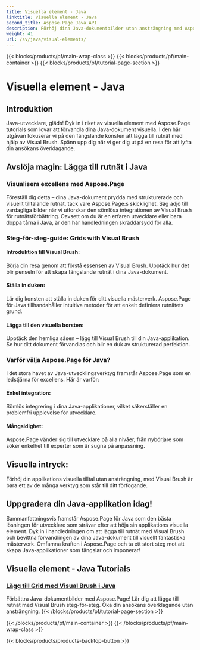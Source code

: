 ```yaml
---
title: Visuella element - Java
linktitle: Visuella element - Java
second_title: Aspose.Page Java API
description: Förhöj dina Java-dokumentbilder utan ansträngning med Aspose.Page! Lär dig att förbättra din applikation genom att lägga till rutnät med hjälp av Visual Brush i denna steg-för-steg handledning.
weight: 41
url: /sv/java/visual-elements/
---
```


{{< blocks/products/pf/main-wrap-class >}}
{{< blocks/products/pf/main-container >}}
{{< blocks/products/pf/tutorial-page-section >}}

# Visuella element - Java

## Introduktion

Java-utvecklare, gläds! Dyk in i riket av visuella element med Aspose.Page tutorials som lovar att förvandla dina Java-dokument visuella. I den här utgåvan fokuserar vi på den fängslande konsten att lägga till rutnät med hjälp av Visual Brush. Spänn upp dig när vi ger dig ut på en resa för att lyfta din ansökans överklagande.

## Avslöja magin: Lägga till rutnät i Java

### Visualisera excellens med Aspose.Page
Föreställ dig detta – dina Java-dokument prydda med strukturerade och visuellt tilltalande rutnät, tack vare Aspose.Page:s skicklighet. Säg adjö till vardagliga bilder när vi utforskar den sömlösa integrationen av Visual Brush för rutnätsförbättring. Oavsett om du är en erfaren utvecklare eller bara doppa tårna i Java, är den här handledningen skräddarsydd för alla.

### Steg-för-steg-guide: Grids with Visual Brush

#### Introduktion till Visual Brush:
Börja din resa genom att förstå essensen av Visual Brush. Upptäck hur det blir penseln för att skapa fängslande rutnät i dina Java-dokument.

#### Ställa in duken:
Lär dig konsten att ställa in duken för ditt visuella mästerverk. Aspose.Page för Java tillhandahåller intuitiva metoder för att enkelt definiera rutnätets grund.

#### Lägga till den visuella borsten:
Upptäck den hemliga såsen – lägg till Visual Brush till din Java-applikation. Se hur ditt dokument förvandlas och blir en duk av strukturerad perfektion.

### Varför välja Aspose.Page för Java?

I det stora havet av Java-utvecklingsverktyg framstår Aspose.Page som en ledstjärna för excellens. Här är varför:

#### Enkel integration:
Sömlös integrering i dina Java-applikationer, vilket säkerställer en problemfri upplevelse för utvecklare.

#### Mångsidighet:
Aspose.Page vänder sig till utvecklare på alla nivåer, från nybörjare som söker enkelhet till experter som är sugna på anpassning.

## Visuella intryck:
Förhöj din applikations visuella tilltal utan ansträngning, med Visual Brush är bara ett av de många verktyg som står till ditt förfogande.

## Uppgradera din Java-applikation idag!

Sammanfattningsvis framstår Aspose.Page för Java som den bästa lösningen för utvecklare som strävar efter att höja sin applikations visuella element. Dyk in i handledningen om att lägga till rutnät med Visual Brush och bevittna förvandlingen av dina Java-dokument till visuellt fantastiska mästerverk. Omfamna kraften i Aspose.Page och ta ett stort steg mot att skapa Java-applikationer som fängslar och imponerar!
## Visuella element - Java Tutorials
### [Lägg till Grid med Visual Brush i Java](./add-grid/)
Förbättra Java-dokumentbilder med Aspose.Page! Lär dig att lägga till rutnät med Visual Brush steg-för-steg. Öka din ansökans överklagande utan ansträngning.
{{< /blocks/products/pf/tutorial-page-section >}}

{{< /blocks/products/pf/main-container >}}
{{< /blocks/products/pf/main-wrap-class >}}

{{< blocks/products/products-backtop-button >}}
